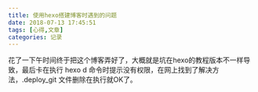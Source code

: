 ```yaml
---
title: 使用hexo搭建博客时遇到的问题
date: 2018-07-13 17:45:51
tags: [心得,文章]
categories: 记录
---
```



花了一下午时间终于把这个博客弄好了，大概就是坑在hexo的教程版本不一样导致，最后卡在执行 hexo d 命令时提示没有权限，在网上找到了解决方法，.deploy_git 文件删除在执行就OK了。









